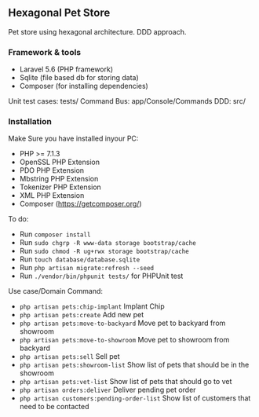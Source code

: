 ## Hexagonal Pet Store

Pet store using hexagonal architecture. DDD approach. 

### Framework & tools

- Laravel 5.6 (PHP framework)
- Sqlite (file based db for storing data) 
- Composer (for installing dependencies)


Unit test cases: tests/
Command Bus: app/Console/Commands
DDD: src/


### Installation
Make Sure you have installed inyour PC:

- PHP >= 7.1.3
- OpenSSL PHP Extension
- PDO PHP Extension
- Mbstring PHP Extension
- Tokenizer PHP Extension
- XML PHP Extension
- Composer (https://getcomposer.org/)

To do:

- Run `composer install`
- Run `sudo chgrp -R www-data storage bootstrap/cache`
- Run `sudo chmod -R ug+rwx storage bootstrap/cache`
- Run `touch database/database.sqlite`
- Run `php artisan migrate:refresh --seed`
- Run `./vendor/bin/phpunit tests/` for PHPUnit test


Use case/Domain Command:
- `php artisan pets:chip-implant`             Implant Chip
- `php artisan pets:create`                   Add new pet
- `php artisan pets:move-to-backyard`         Move pet to backyard from showroom
- `php artisan pets:move-to-showroom`         Move pet to showroom from backyard
- `php artisan pets:sell`                     Sell pet
- `php artisan pets:showroom-list`            Show list of pets that should be in the showroom
- `php artisan pets:vet-list`                 Show list of pets that should go to vet
- `php artisan orders:deliver`                Deliver pending pet order
- `php artisan customers:pending-order-list`  Show list of customers that need to be contacted

